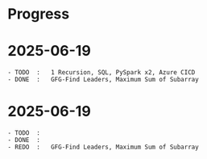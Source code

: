# Progress

# 2025-06-19

    - TODO  :   1 Recursion, SQL, PySpark x2, Azure CICD
    - DONE  :   GFG-Find Leaders, Maximum Sum of Subarray

# 2025-06-19

    - TODO  : 
    - DONE  : 
    - REDO  :   GFG-Find Leaders, Maximum Sum of Subarray
